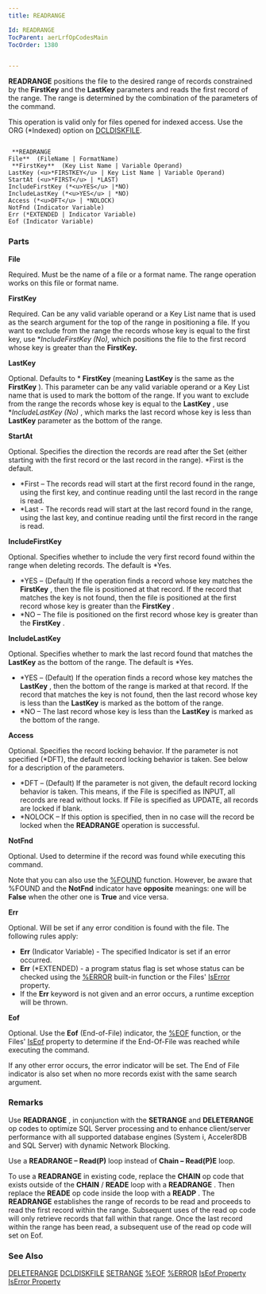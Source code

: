 ```yaml
---
title: READRANGE

Id: READRANGE
TocParent: aerLrfOpCodesMain
TocOrder: 1380


---
```


**READRANGE** positions the file to the desired range of records constrained by the **FirstKey** and the **LastKey** parameters and reads the first record of the range. The range is determined by the combination of the parameters of the command. 

This operation is valid only for files opened for indexed access. Use the ORG (*Indexed) option on [DCLDISKFILE](DCLDISKFILE.html). 

```

 **READRANGE
File**  (FileName | FormatName)
 **FirstKey**  (Key List Name | Variable Operand)
LastKey (<u>*FIRSTKEY</u> | Key List Name | Variable Operand)
StartAt (<u>*FIRST</u> | *LAST)
IncludeFirstKey (*<u>YES</u> |*NO)
IncludeLastKey (*<u>YES</u> | *NO)
Access (*<u>DFT</u> | *NOLOCK)
NotFnd (Indicator Variable)
Err (*EXTENDED | Indicator Variable)
Eof (Indicator Variable)
```

### Parts

**File** 

Required. Must be the name of a file or a format name. The range operation works on this file or format name.


**FirstKey** 

Required. Can be any valid variable operand or a Key List name that is used as the search argument for the top of the range in positioning a file. If you want to exclude from the range the records whose key is equal to the first key, use **IncludeFirstKey (*No),** which positions the file to the first record whose key is greater than the **FirstKey.**


**LastKey** 

Optional. Defaults to * **FirstKey** (meaning **LastKey** is the same as the **FirstKey** ). This parameter can be any valid variable operand or a Key List name that is used to mark the bottom of the range. If you want to exclude from the range the records whose key is equal to the **LastKey** , use **IncludeLastKey (*No)** , which marks the last record whose key is less than **LastKey** parameter as the bottom of the range.


**StartAt** 

Optional. Specifies the direction the records are read after the Set (either starting with the first record or the last record in the range). *First is the default. 

- *First – The records read will start at the first record found in the range, using the first key, and continue reading until the last record in the range is read.
- *Last - The records read will start at the last record found in the range, using the last key, and continue reading until the first record in the range is read.


**IncludeFirstKey** 

Optional. Specifies whether to include the very first record found within the range when deleting records. The default is *Yes. 

- *YES – (Default) If the operation finds a record whose key matches the **FirstKey** , then the file is positioned at that record. If the record that matches the key is not found, then the file is positioned at the first record whose key is greater than the **FirstKey** .
- *NO – The file is positioned on the first record whose key is greater than the **FirstKey** .


**IncludeLastKey** 

Optional. Specifies whether to mark the last record found that matches the **LastKey** as the bottom of the range. The default is *Yes. 

- *YES – (Default) If the operation finds a record whose key matches the **LastKey** , then the bottom of the range is marked at that record. If the record that matches the key is not found, then the last record whose key is less than the **LastKey** is marked as the bottom of the range.
- *NO – The last record whose key is less than the **LastKey** is marked as the bottom of the range.


**Access** 

Optional. Specifies the record locking behavior. If the parameter is not specified (*DFT), the default record locking behavior is taken. See below for a description of the parameters. 

- *DFT – (Default) If the parameter is not given, the default record locking behavior is taken. This means, if the File is specified as INPUT, all records are read without locks. If File is specified as UPDATE, all records are locked if blank.
- *NOLOCK – If this option is specified, then in no case will the record be locked when the **READRANGE** operation is successful.


**NotFnd** 

Optional. Used to determine if the record was found while executing this command.


Note that you can also use the [%FOUND](FOUND_Function.html) function. However, be aware that %FOUND and the **NotFnd** indicator have **opposite** meanings: one will be **False** when the other one is **True** and vice versa.


**Err** 

Optional. Will be set if any error condition is found with the file. The following rules apply:

- **Err** (Indicator Variable) - The specified Indicator is set if an error occurred.
- **Err** (*EXTENDED) - a program status flag is set whose status can be checked using the [%ERROR](ERROR_Function.html) built-in function or the Files' [IsError](IsErrorPropertyDbFileClass.html) property.
- If the **Err** keyword is not given and an error occurs, a runtime exception will be thrown.


**Eof** 

Optional. Use the **Eof** (End-of-File) indicator, the [%EOF](EOF_Function.html) function, or the Files' [IsEof](IsEofPropertyDbFileClass.html) property to determine if the End-Of-File was reached while executing the command.


If any other error occurs, the error indicator will be set. The End of File indicator is also set when no more records exist with the same search argument.


### Remarks
Use **READRANGE** , in conjunction with the **SETRANGE** and **DELETERANGE** op codes to optimize SQL Server processing and to enhance client/server performance with all supported database engines (System i, Acceler8DB and SQL Server) with dynamic Network Blocking. 

Use a **READRANGE – Read(P)** loop instead of **Chain – Read(P)E** loop. 

To use a **READRANGE** in existing code, replace the **CHAIN** op code that exists outside of the **CHAIN** / **READE** loop with a **READRANGE** . Then replace the **READE** op code inside the loop with a **READP** . The **READRANGE** establishes the range of records to be read and proceeds to read the first record within the range. Subsequent uses of the read op code will only retrieve records that fall within that range. Once the last record within the range has been read, a subsequent use of the read op code will set on Eof. 

### See Also
[DELETERANGE](DELETERANGE.html)
[DCLDISKFILE](DCLDISKFILE.html)
[SETRANGE](SETRANGE.html)
[%EOF](EOF_Function.html)
[%ERROR](ERROR_Function.html)
[IsEof Property](IsEofPropertyDbFileClass.html)
[IsError Property](IsErrorPropertyDbFileClass.html) 
